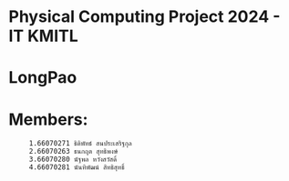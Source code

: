 # Physical Computing Project 2024 - IT KMITL
# LongPao
# Members: 
         1.66070271 ธิติพัทธ์ สนประเสริฐกุล  
         2.66070263 ธนกฤต สุทธิพงษ์  
         3.66070280 นัฐพล หวังสวัสดิ์  
         4.66070281 นันทิพัฒน์ สิทธิสุทธิ์  

